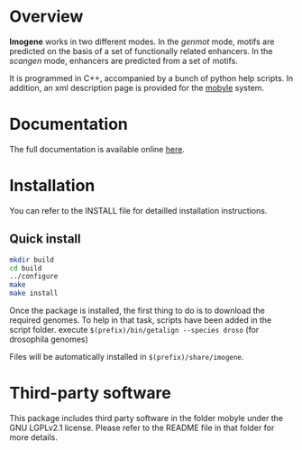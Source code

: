 Overview
========

**Imogene** works in two different modes. In the *genmot* mode, motifs are
predicted on the basis of a set of functionally related enhancers. In the
*scangen* mode, enhancers are predicted from a set of motifs.

It is programmed in C++, accompanied by a bunch of python help scripts. In
addition, an xml description page is provided for the
[mobyle](mobyle.pasteur.fr) system.

Documentation
=============

The full documentation is available online
[here](http://hrouault.github.io/Imogene/).


Installation
============

You can refer to the INSTALL file for detailled installation instructions. 

Quick install
-------------

```sh
mkdir build
cd build
../configure
make
make install
```

Once the package is installed, the first thing to do is to download the
required genomes. To help in that task, scripts have been added in the script
folder.  execute
`$(prefix)/bin/getalign --species droso` (for
drosophila genomes)

Files will be automatically installed in `$(prefix)/share/imogene`.


Third-party software
====================

This package includes third party software in the folder mobyle under the GNU
LGPLv2.1 license. Please refer to the README file in that folder for more
details.
